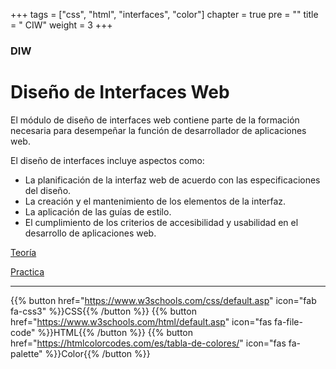 +++
tags = ["css", "html", "interfaces", "color"]
chapter = true
pre = "<i class='far fa-window-restore'></i>"
title = " CIW"
weight = 3
+++

### DIW

# Diseño de Interfaces Web


El módulo de diseño de interfaces web contiene parte de la formación necesaria 
para desempeñar la función de desarrollador de aplicaciones web.

El diseño de interfaces incluye aspectos como: 

+ La planificación de la interfaz web de acuerdo con las especificaciones del 
diseño.
+ La creación y el mantenimiento de los elementos de la interfaz.
+ La aplicación de las guías de estilo.
+ El cumplimiento de los criterios de accesibilidad y usabilidad en el desarrollo de 
aplicaciones web.

[Teoría](teoria/)

[Practica](practica/)

---
{{% button href="https://www.w3schools.com/css/default.asp" icon="fab fa-css3" %}}CSS{{% /button %}}
{{% button href="https://www.w3schools.com/html/default.asp" icon="fas fa-file-code" %}}HTML{{% /button %}}
{{% button href="https://htmlcolorcodes.com/es/tabla-de-colores/" icon="fas fa-palette" %}}Color{{% /button %}}